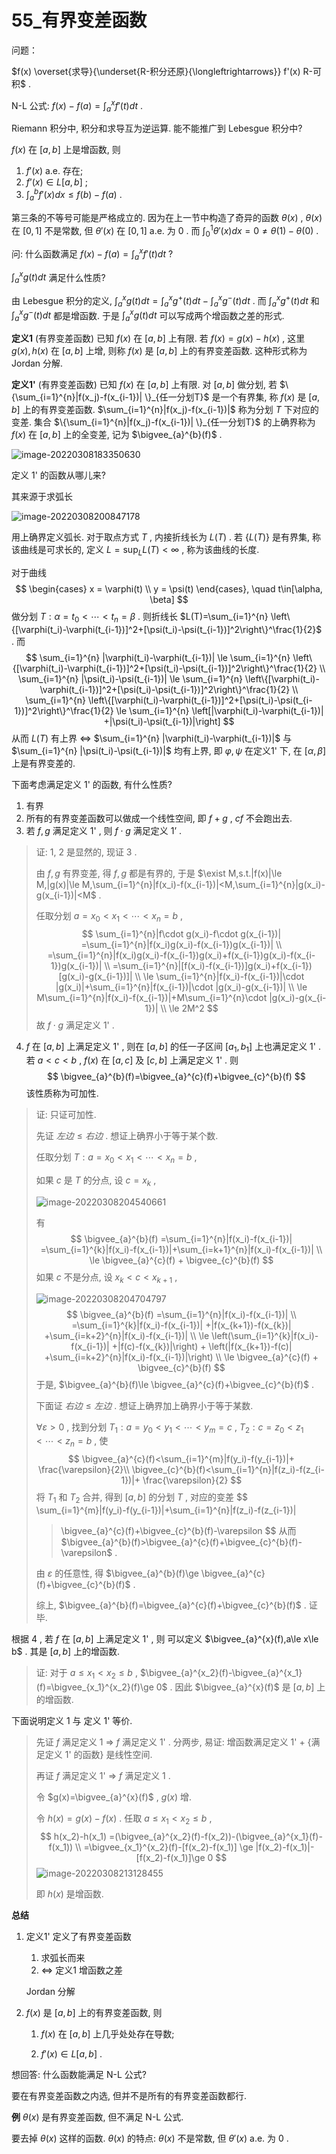 # 55_有界变差函数

问题：

$f(x) \overset{求导}{\underset{R-积分还原}{\longleftrightarrows}} f'(x) R-可积$ .

N-L 公式: $f(x)-f(a)=\int_{a}^{x}f'(t)dt$ .

Riemann 积分中, 积分和求导互为逆运算. 能不能推广到 Lebesgue 积分中?

$f(x)$ 在 $[a,b]$ 上是增函数, 则

1. $f'(x)$ a.e. 存在;
2. $f’(x)\in L[a,b]$ ;
3. $\int_{a}^{b}f'(x)dx\le f(b)-f(a)$ .

第三条的不等号可能是严格成立的. 因为在上一节中构造了奇异的函数 $\theta(x)$ , $\theta(x)$ 在 $[0,1]$ 不是常数, 但 $\theta'(x)$ 在 $[0,1]$ a.e. 为 0 . 而 $\int_{0}^{1}\theta'(x)dx=0\neq \theta(1)-\theta(0)$ .

问: 什么函数满足 $f(x)-f(a)=\int_{a}^{x}f'(t)dt$ ?

$\int_{a}^{x}g(t)dt$ 满足什么性质?

由 Lebesgue 积分的定义, $\int_{a}^{x}g(t)dt=\int_{a}^{x}g^+(t)dt-\int_{a}^{x}g^-(t)dt$ . 而 $\int_{a}^{x}g^+(t)dt$ 和 $\int_{a}^{x}g^-(t)dt$ 都是增函数. 于是 $\int_{a}^{x}g(t)dt$ 可以写成两个增函数之差的形式.

**定义1** (有界变差函数) 已知 $f(x)$ 在 $[a,b]$ 上有限. 若 $f(x)=g(x)-h(x)$ , 这里 $g(x),h(x)$ 在 $[a,b]$ 上增, 则称 $f(x)$ 是 $[a,b]$ 上的有界变差函数. 这种形式称为 Jordan 分解.

**定义1'** (有界变差函数) 已知 $f(x)$ 在 $[a,b]$ 上有限. 对 $[a,b]$ 做分划, 若 $\{\sum_{i=1}^{n}|f(x_j)-f(x_{i-1})| \}_{任一分划T}$ 是一个有界集, 称 $f(x)$ 是 $[a,b]$ 上的有界变差函数. $\sum_{i=1}^{n}|f(x_j)-f(x_{i-1})|$ 称为分划 $T$ 下对应的变差. 集合 $\{\sum_{i=1}^{n}|f(x_j)-f(x_{i-1})| \}_{任一分划T}$ 的上确界称为 $f(x)$ 在 $[a,b]$ 上的全变差, 记为 $\bigvee_{a}^{b}(f)$ .

![image-20220308183350630](55_有界变差函数.assets/image-20220308183350630.png)

定义 1' 的函数从哪儿来?

其来源于求弧长

![image-20220308200847178](55_有界变差函数.assets/image-20220308200847178.png) 

用上确界定义弧长. 对于取点方式 $T$ , 内接折线长为 $L(T)$ . 若 $\{L(T)\}$ 是有界集, 称该曲线是可求长的, 定义 $L=\sup_{L}L(T)<\infty$ , 称为该曲线的长度.

对于曲线
$$
\begin{cases}
	x = \varphi(t) \\
	y = \psi(t)
\end{cases},
\quad t\in[\alpha, \beta]
$$
做分划 $T:\alpha=t_0<\cdots<t_n=\beta$ . 则折线长 $L(T)=\sum_{i=1}^{n} \left\{[\varphi(t_i)-\varphi(t_{i-1})]^2+[\psi(t_i)-\psi(t_{i-1})]^2\right\}^\frac{1}{2}$ . 而 
$$
\sum_{i=1}^{n} |\varphi(t_i)-\varphi(t_{i-1})|
\le \sum_{i=1}^{n} \left\{[\varphi(t_i)-\varphi(t_{i-1})]^2+[\psi(t_i)-\psi(t_{i-1})]^2\right\}^\frac{1}{2} \\
\sum_{i=1}^{n} |\psi(t_i)-\psi(t_{i-1})|
\le \sum_{i=1}^{n} \left\{[\varphi(t_i)-\varphi(t_{i-1})]^2+[\psi(t_i)-\psi(t_{i-1})]^2\right\}^\frac{1}{2} \\
\sum_{i=1}^{n} \left\{[\varphi(t_i)-\varphi(t_{i-1})]^2+[\psi(t_i)-\psi(t_{i-1})]^2\right\}^\frac{1}{2}
\le \sum_{i=1}^{n} \left[|\varphi(t_i)-\varphi(t_{i-1})|
+|\psi(t_i)-\psi(t_{i-1})|\right]
$$
从而 $L(T)$ 有上界 $\Leftrightarrow$ $\sum_{i=1}^{n} |\varphi(t_i)-\varphi(t_{i-1})|$ 与 $\sum_{i=1}^{n} |\psi(t_i)-\psi(t_{i-1})|$ 均有上界, 即 $\varphi,\psi$ 在定义1' 下, 在 $[\alpha,\beta]$ 上是有界变差的.

下面考虑满足定义 1' 的函数, 有什么性质?

1. 有界
2. 所有的有界变差函数可以做成一个线性空间, 即 $f+g$ , $cf$ 不会跑出去.
3. 若 $f,g$ 满足定义 1' , 则 $f\cdot g$ 满足定义 1’ .

> 证: 1, 2 是显然的, 现证 3 .
>
> 由 $f,g$ 有界变差, 得 $f,g$ 都是有界的, 于是 $\exist M,s.t.|f(x)|\le M,|g(x)|\le M,\sum_{i=1}^{n}|f(x_i)-f(x_{i-1})|<M,\sum_{i=1}^{n}|g(x_i)-g(x_{i-1})|<M$ .
>
> 任取分划 $a=x_0<x_1<\cdots<x_n=b$ , 
> $$
> \sum_{i=1}^{n}|f\cdot g(x_i)-f\cdot g(x_{i-1})|
> =\sum_{i=1}^{n}|f(x_i)g(x_i)-f(x_{i-1})g(x_{i-1})| \\
> =\sum_{i=1}^{n}|f(x_i)g(x_i)-f(x_{i-1})g(x_i)+f(x_{i-1})g(x_i)-f(x_{i-1})g(x_{i-1})| \\
> =\sum_{i=1}^{n}|[f(x_i)-f(x_{i-1})]g(x_i)+f(x_{i-1})[g(x_i)-g(x_{i-1})]| \\
> \le \sum_{i=1}^{n}|f(x_i)-f(x_{i-1})|\cdot |g(x_i)|+\sum_{i=1}^{n}|f(x_{i-1})|\cdot |g(x_i)-g(x_{i-1})| \\
> \le M\sum_{i=1}^{n}|f(x_i)-f(x_{i-1})|+M\sum_{i=1}^{n}\cdot |g(x_i)-g(x_{i-1})| \\
> \le 2M^2
> $$
>  故 $f\cdot g$ 满足定义 1' .

4. $f$ 在 $[a,b]$ 上满足定义 1' , 则在 $[a,b]$ 的任一子区间 $[a_1,b_1]$ 上也满足定义 1' . 若 $a<c<b$ , $f(x)$ 在 $[a,c]$ 及 $[c,b]$ 上满足定义 1' . 则
   $$
   \bigvee_{a}^{b}(f)=\bigvee_{a}^{c}(f)+\bigvee_{c}^{b}(f)
   $$
   该性质称为可加性.

> 证: 只证可加性. 
>
> 先证 $左边\le 右边$ . 想证上确界小于等于某个数.
>
> 任取分划 $T:a=x_0<x_1<\cdots<x_n=b$ , 
>
> 如果 $c$ 是 $T$ 的分点, 设 $c=x_k$ , 
>
> ![image-20220308204540661](55_有界变差函数.assets/image-20220308204540661.png)
>
> 有
> $$
> \bigvee_{a}^{b}(f)
> =\sum_{i=1}^{n}|f(x_i)-f(x_{i-1})|
> =\sum_{i=1}^{k}|f(x_i)-f(x_{i-1})|+\sum_{i=k+1}^{n}|f(x_i)-f(x_{i-1})| \\
> \le \bigvee_{a}^{c}(f) + \bigvee_{c}^{b}(f)
> $$
> 如果 $c$ 不是分点, 设 $x_k<c<x_{k+1}$ , 
>
>  ![image-20220308204704797](55_有界变差函数.assets/image-20220308204704797.png)
> $$
> \bigvee_{a}^{b}(f)
> =\sum_{i=1}^{n}|f(x_i)-f(x_{i-1})| \\
> =\sum_{i=1}^{k}|f(x_i)-f(x_{i-1})|
> +|f(x_{k+1})-f(x_{k})|
> +\sum_{i=k+2}^{n}|f(x_i)-f(x_{i-1})| \\
> \le \left(\sum_{i=1}^{k}|f(x_i)-f(x_{i-1})|
> +|f(c)-f(x_{k})|\right) + \left(|f(x_{k+1})-f(c)|
> +\sum_{i=k+2}^{n}|f(x_i)-f(x_{i-1})|\right) \\
> \le \bigvee_{a}^{c}(f) + \bigvee_{c}^{b}(f)
> $$
> 于是, $\bigvee_{a}^{b}(f)\le \bigvee_{a}^{c}(f)+\bigvee_{c}^{b}(f)$ .
>
> 下面证 $右边\le 左边$ . 想证上确界加上确界小于等于某数.
>
> $\forall \varepsilon>0$ , 找到分划 $T_1:a=y_0<y_1<\cdots<y_m=c$ , $T_2: c=z_0<z_1<\cdots<z_n=b$ , 使
> $$
> \bigvee_{a}^{c}(f)<\sum_{i=1}^{m}|f(y_i)-f(y_{i-1})|+ \frac{\varepsilon}{2}\\
> \bigvee_{c}^{b}(f)<\sum_{i=1}^{n}|f(z_i)-f(z_{i-1})|+ \frac{\varepsilon}{2}
> $$
> 将 $T_1$ 和 $T_2$ 合并, 得到 $[a,b]$ 的分划 $T$ , 对应的变差
> $$
> \sum_{i=1}^{m}|f(y_i)-f(y_{i-1})|+\sum_{i=1}^{n}|f(z_i)-f(z_{i-1})|
> >\bigvee_{a}^{c}(f)+\bigvee_{c}^{b}(f)-\varepsilon
> $$
> 从而 $\bigvee_{a}^{b}(f)>\bigvee_{a}^{c}(f)+\bigvee_{c}^{b}(f)-\varepsilon$ .
>
> 由 $\varepsilon$ 的任意性, 得 $\bigvee_{a}^{b}(f)\ge \bigvee_{a}^{c}(f)+\bigvee_{c}^{b}(f)$ .
>
> 综上, $\bigvee_{a}^{b}(f)=\bigvee_{a}^{c}(f)+\bigvee_{c}^{b}(f)$ . 证毕.

根据 4 , 若 $f$ 在 $[a,b]$ 上满足定义 1' , 则 可以定义 $\bigvee_{a}^{x}(f),a\le x\le b$ . 其是 $[a,b]$ 上的增函数.

> 证: 对于 $a\le x_1<x_2\le b$ , $\bigvee_{a}^{x_2}(f)-\bigvee_{a}^{x_1}(f)=\bigvee_{x_1}^{x_2}(f)\ge 0$ . 因此 $\bigvee_{a}^{x}(f)$ 是 $[a,b]$ 上的增函数.

下面说明定义 1 与 定义 1' 等价.

> 先证 $f$ 满足定义 1 $\Rightarrow$ $f$ 满足定义 1' . 分两步, 易证: 增函数满足定义 1' + {满足定义 1' 的函数} 是线性空间. 
>
> 再证 $f$ 满足定义 1' $\Rightarrow$ $f$ 满足定义 1 .
>
> 令 $g(x)=\bigvee_{a}^{x}(f)$ , $g(x)$ 增.
>
> 令 $h(x)=g(x)-f(x)$ . 任取 $a\le x_1<x_2\le b$ , 
> $$
> h(x_2)-h(x_1)
> =(\bigvee_{a}^{x_2}(f)-f(x_2))-(\bigvee_{a}^{x_1}(f)-f(x_1)) \\
> =\bigvee_{x_1}^{x_2}(f)-[f(x_2)-f(x_1)]
> \ge |f(x_2)-f(x_1)|-[f(x_2)-f(x_1)]\ge 0
> $$
> ![image-20220308213128455](55_有界变差函数.assets/image-20220308213128455.png)
>
> 即 $h(x)$ 是增函数.

**总结**

1. 定义1' 定义了有界变差函数

   1. 求弧长而来
   2. $\Leftrightarrow$ 定义1 增函数之差

   Jordan 分解

2. $f(x)$ 是 $[a,b]$ 上的有界变差函数, 则

   1. $f(x)$ 在 $[a,b]$ 上几乎处处存在导数;

   1. $f'(x)\in L[a,b]$ .

想回答: 什么函数能满足 N-L 公式?

要在有界变差函数之内选, 但并不是所有的有界变差函数都行.

**例** $\theta(x)$ 是有界变差函数, 但不满足 N-L 公式.

要去掉 $\theta(x)$ 这样的函数.  $\theta(x)$ 的特点: $\theta(x)$ 不是常数, 但 $\theta'(x)$ a.e. 为 0 . 


